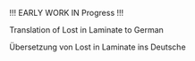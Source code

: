 !!! EARLY WORK IN Progress !!!

Translation of Lost in Laminate to  German

Übersetzung von Lost in Laminate ins Deutsche
